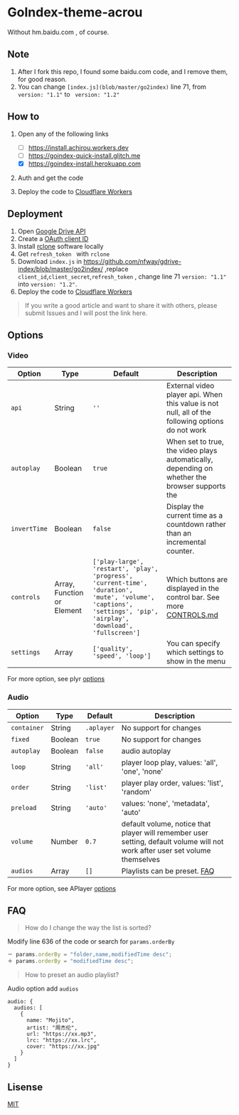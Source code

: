 # GoIndex-theme-acrou 

Without hm.baidu.com , of course.

## Note

1. After I fork this repo, I found some baidu.com code, and I remove them, for good reason.
2. You can change `[index.js](blob/master/go2index)` line 71, from ` version: "1.1"` to ` version: "1.2"`

## How to

1. Open any of the following links

   - [ ] https://install.achirou.workers.dev
   - [ ] https://goindex-quick-install.glitch.me
   - [x] https://goindex-install.herokuapp.com

2. Auth and get the code  

3. Deploy the code to [Cloudflare Workers](https://www.cloudflare.com/)

## Deployment  

1. Open [Google Drive API](https://console.developers.google.com/apis/api/drive.googleapis.com/overview)
2. Create a [OAuth client ID](https://console.developers.google.com/apis/credentials/oauthclient)
3. Install [rclone](https://rclone.org/downloads/) software locally
4. Get `refresh_token ` with `rclone`
5. Download `index.js` in https://github.com/nfway/gdrive-index/blob/master/go2index/ ,replace `client_id`,`client_secret`,`refresh_token` , change line 71 `version: "1.1"` into  `version: "1.2"`.
6. Deploy the code to [Cloudflare Workers](https://www.cloudflare.com/)

> If you write a good article and want to share it with others, please submit Issues and I will post the link here.

## Options

### Video

| Option       | Type                       | Default                                                      | Description                                                  |
| ------------ | -------------------------- | ------------------------------------------------------------ | ------------------------------------------------------------ |
| `api`        | String                     | `''`                                                         | External video player api. When this value is not null, all of the following options do not work |
| `autoplay`   | Boolean                    | `true`                                                       | When set to true, the video plays automatically, depending on whether the browser supports the |
| `invertTime` | Boolean                    | `false`                                                      | Display the current time as a countdown rather than an incremental counter. |
| `controls`   | Array, Function or Element | `['play-large', 'restart', 'play', 'progress', 'current-time', 'duration', 'mute', 'volume', 'captions', 'settings', 'pip', 'airplay', 'download', 'fullscreen']` | Which buttons are displayed in the control bar. See more [CONTROLS.md](https://github.com/sampotts/plyr/blob/master/CONTROLS.md#using-default-controls) |
| `settings`   | Array                      | `['quality', 'speed', 'loop']`                               | You can specify which settings to show in the menu           |

For more option, see plyr [options](https://github.com/sampotts/plyr#options)

### Audio

| Option      | Type    | Default    | Description                                                  |
| ----------- | ------- | ---------- | ------------------------------------------------------------ |
| `container` | String  | `.aplayer` | No support for changes                                       |
| `fixed`     | Boolean | `true`     | No support for changes                                       |
| `autoplay`  | Boolean | `false`    | audio autoplay                                               |
| `loop`      | String  | `'all'`    | player loop play, values: 'all', 'one', 'none'               |
| `order`     | String  | `'list'`   | player play order, values: 'list', 'random'                  |
| `preload`   | String  | `'auto'`   | values: 'none', 'metadata', 'auto'                           |
| `volume`    | Number  | `0.7`      | default volume, notice that player will remember user setting, default volume will not work after user set volume themselves |
| `audios`    | Array   | `[]`       | Playlists can be preset. [FAQ](#FAQ)                         |

For more option, see APlayer [options](https://aplayer.js.org/#/home?id=options)

## FAQ

> How do I change the way the list is sorted?

Modify line 636 of the code or search for `params.orderBy`

```javascript
－ params.orderBy = "folder,name,modifiedTime desc";
＋ params.orderBy = "modifiedTime desc";
```

> How to preset an audio playlist?

Audio option add `audios`

```
audio: {
  audios: [
    {
      name: "Mojito",
      artist: "周杰伦",
      url: "https://xx.mp3",
      lrc: "https://xx.lrc",
      cover: "https://xx.jpg"
    }
  ]
}
```


## Lisense

[MIT](LICENSE)

